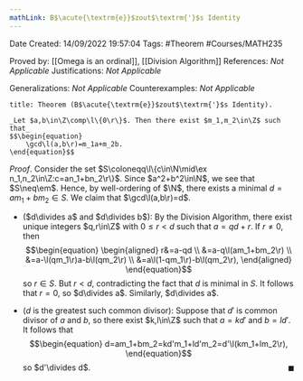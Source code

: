 ```yaml
---
mathLink: B$\acute{\textrm{e}}$zout$\textrm{'}$s Identity
---
```


<div class="topSpace"></div>

Date Created: 14/09/2022 19:57:04
Tags: #Theorem #Courses/MATH235

Proved by: [[Omega is an ordinal]], [[Division Algorithm]]
References: _Not Applicable_
Justifications: _Not Applicable_

Generalizations: _Not Applicable_
Counterexamples: _Not Applicable_

``` ad-Theorem
title: Theorem (B$\acute{\textrm{e}}$zout$\textrm{'}$s Identity).

_Let $a,b\in\Z\comp\l\{0\r\}$. Then there exist $m_1,m_2\in\Z$ such that_
$$\begin{equation}
    \gcd\l(a,b\r)=m_1a+m_2b.
\end{equation}$$

```

_Proof_. Consider the set $S\coloneqq\l\{c\in\N\mid\ex n_1,n_2\in\Z:c=an_1+bn_2\r\}$. Since $a^2+b^2\in\N$, we see that $S\neq\em$. Hence, by well-ordering of $\N$, there exists a minimal $d=am_1+bm_2\in S$. We claim that $\gcd\l(a,b\r)=d$.
* ($d\divides a$ and $d\divides b$): By the Division Algorithm, there exist unique integers $q,r\in\Z$ with $0\leq r<d$ such that $a=qd+r$. If $r\neq0$, then
$$\begin{equation}
    \begin{aligned}
        r&=a-qd \\
        &=a-q\l(am_1+bm_2\r) \\
        &=a-\l(qm_1\r)a-b\l(qm_2\r) \\
        &=a\l(1-qm_1\r)-b\l(qm_2\r),
    \end{aligned}
\end{equation}$$
so $r\in S$. But $r<d$, contradicting the fact that $d$ is minimal in $S$. It follows that $r=0$, so $d\divides a$. Similarly, $d\divides a$.

* ($d$ is the greatest such common divisor): Suppose that $d'$ is common divisor of $a$ and $b$, so there exist $k,l\in\Z$ such that $a=kd'$ and $b=ld'$. It follows that
$$\begin{equation}
    d=am_1+bm_2=kd'm_1+ld'm_2=d'\l(km_1+lm_2\r),
\end{equation}$$
so $d'\divides d$.<span style="float:right;">$\blacksquare$</span>

